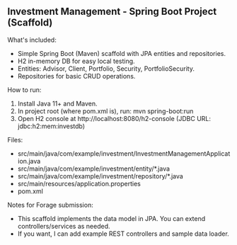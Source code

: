 
Investment Management - Spring Boot Project (Scaffold)
----------------------------------------------------

What's included:
- Simple Spring Boot (Maven) scaffold with JPA entities and repositories.
- H2 in-memory DB for easy local testing.
- Entities: Advisor, Client, Portfolio, Security, PortfolioSecurity.
- Repositories for basic CRUD operations.

How to run:
1. Install Java 11+ and Maven.
2. In project root (where pom.xml is), run:
   mvn spring-boot:run
3. Open H2 console at http://localhost:8080/h2-console (JDBC URL: jdbc:h2:mem:investdb)

Files:
- src/main/java/com/example/investment/InvestmentManagementApplication.java
- src/main/java/com/example/investment/entity/*.java
- src/main/java/com/example/investment/repository/*.java
- src/main/resources/application.properties
- pom.xml

Notes for Forage submission:
- This scaffold implements the data model in JPA. You can extend controllers/services as needed.
- If you want, I can add example REST controllers and sample data loader.
